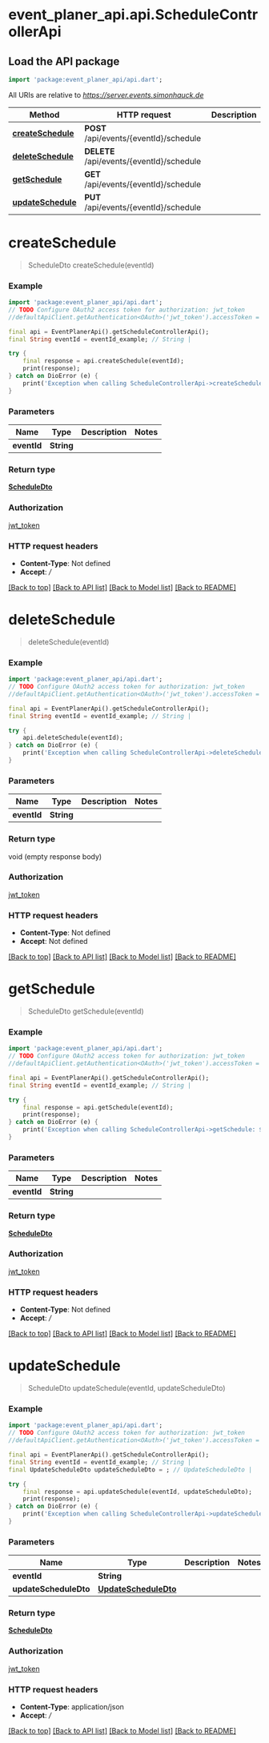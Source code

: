 # event_planer_api.api.ScheduleControllerApi

## Load the API package
```dart
import 'package:event_planer_api/api.dart';
```

All URIs are relative to *https://server.events.simonhauck.de*

Method | HTTP request | Description
------------- | ------------- | -------------
[**createSchedule**](ScheduleControllerApi.md#createschedule) | **POST** /api/events/{eventId}/schedule | 
[**deleteSchedule**](ScheduleControllerApi.md#deleteschedule) | **DELETE** /api/events/{eventId}/schedule | 
[**getSchedule**](ScheduleControllerApi.md#getschedule) | **GET** /api/events/{eventId}/schedule | 
[**updateSchedule**](ScheduleControllerApi.md#updateschedule) | **PUT** /api/events/{eventId}/schedule | 


# **createSchedule**
> ScheduleDto createSchedule(eventId)



### Example
```dart
import 'package:event_planer_api/api.dart';
// TODO Configure OAuth2 access token for authorization: jwt_token
//defaultApiClient.getAuthentication<OAuth>('jwt_token').accessToken = 'YOUR_ACCESS_TOKEN';

final api = EventPlanerApi().getScheduleControllerApi();
final String eventId = eventId_example; // String | 

try {
    final response = api.createSchedule(eventId);
    print(response);
} catch on DioError (e) {
    print('Exception when calling ScheduleControllerApi->createSchedule: $e\n');
}
```

### Parameters

Name | Type | Description  | Notes
------------- | ------------- | ------------- | -------------
 **eventId** | **String**|  | 

### Return type

[**ScheduleDto**](ScheduleDto.md)

### Authorization

[jwt_token](../README.md#jwt_token)

### HTTP request headers

 - **Content-Type**: Not defined
 - **Accept**: */*

[[Back to top]](#) [[Back to API list]](../README.md#documentation-for-api-endpoints) [[Back to Model list]](../README.md#documentation-for-models) [[Back to README]](../README.md)

# **deleteSchedule**
> deleteSchedule(eventId)



### Example
```dart
import 'package:event_planer_api/api.dart';
// TODO Configure OAuth2 access token for authorization: jwt_token
//defaultApiClient.getAuthentication<OAuth>('jwt_token').accessToken = 'YOUR_ACCESS_TOKEN';

final api = EventPlanerApi().getScheduleControllerApi();
final String eventId = eventId_example; // String | 

try {
    api.deleteSchedule(eventId);
} catch on DioError (e) {
    print('Exception when calling ScheduleControllerApi->deleteSchedule: $e\n');
}
```

### Parameters

Name | Type | Description  | Notes
------------- | ------------- | ------------- | -------------
 **eventId** | **String**|  | 

### Return type

void (empty response body)

### Authorization

[jwt_token](../README.md#jwt_token)

### HTTP request headers

 - **Content-Type**: Not defined
 - **Accept**: Not defined

[[Back to top]](#) [[Back to API list]](../README.md#documentation-for-api-endpoints) [[Back to Model list]](../README.md#documentation-for-models) [[Back to README]](../README.md)

# **getSchedule**
> ScheduleDto getSchedule(eventId)



### Example
```dart
import 'package:event_planer_api/api.dart';
// TODO Configure OAuth2 access token for authorization: jwt_token
//defaultApiClient.getAuthentication<OAuth>('jwt_token').accessToken = 'YOUR_ACCESS_TOKEN';

final api = EventPlanerApi().getScheduleControllerApi();
final String eventId = eventId_example; // String | 

try {
    final response = api.getSchedule(eventId);
    print(response);
} catch on DioError (e) {
    print('Exception when calling ScheduleControllerApi->getSchedule: $e\n');
}
```

### Parameters

Name | Type | Description  | Notes
------------- | ------------- | ------------- | -------------
 **eventId** | **String**|  | 

### Return type

[**ScheduleDto**](ScheduleDto.md)

### Authorization

[jwt_token](../README.md#jwt_token)

### HTTP request headers

 - **Content-Type**: Not defined
 - **Accept**: */*

[[Back to top]](#) [[Back to API list]](../README.md#documentation-for-api-endpoints) [[Back to Model list]](../README.md#documentation-for-models) [[Back to README]](../README.md)

# **updateSchedule**
> ScheduleDto updateSchedule(eventId, updateScheduleDto)



### Example
```dart
import 'package:event_planer_api/api.dart';
// TODO Configure OAuth2 access token for authorization: jwt_token
//defaultApiClient.getAuthentication<OAuth>('jwt_token').accessToken = 'YOUR_ACCESS_TOKEN';

final api = EventPlanerApi().getScheduleControllerApi();
final String eventId = eventId_example; // String | 
final UpdateScheduleDto updateScheduleDto = ; // UpdateScheduleDto | 

try {
    final response = api.updateSchedule(eventId, updateScheduleDto);
    print(response);
} catch on DioError (e) {
    print('Exception when calling ScheduleControllerApi->updateSchedule: $e\n');
}
```

### Parameters

Name | Type | Description  | Notes
------------- | ------------- | ------------- | -------------
 **eventId** | **String**|  | 
 **updateScheduleDto** | [**UpdateScheduleDto**](UpdateScheduleDto.md)|  | 

### Return type

[**ScheduleDto**](ScheduleDto.md)

### Authorization

[jwt_token](../README.md#jwt_token)

### HTTP request headers

 - **Content-Type**: application/json
 - **Accept**: */*

[[Back to top]](#) [[Back to API list]](../README.md#documentation-for-api-endpoints) [[Back to Model list]](../README.md#documentation-for-models) [[Back to README]](../README.md)


